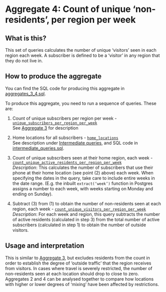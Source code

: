# Aggregate 4: Count of unique ‘non-residents’, per region per week

## What is this?

This set of queries calculates the number of unique ‘visitors’ seen in each region each week. A subscriber is defined to be a ‘visitor’ in any region that they do not live in.

## How to produce the aggregate

You can find the SQL code for producing this aggregate in [aggregates_3_4.sql](aggregates_3_4.sql).

To produce this aggregate, you need to run a sequence of queries. These are:

1. Count of unique subscribers per region per week - [`unique_subscribers_per_region_per_week`](aggregates_3_4.sql#L5-L20)  
    See [Aggregate 3](aggregate_3.md) for description

2. Home locations for all subscribers - [`home_locations`](intermediate_queries.sql#L5-L44)  
    See description under [Intermediate queries](intermediate_queries.md), and SQL code in [intermediate_queries.sql](intermediate_queries.sql).

3. Count of unique subscribers seen at their home region, each week - [`count_unique_active_residents_per_region_per_week`](aggregates_3_4.sql#L22-L40)  
    *Description*: This calculates the number of subscribers that use their phone at their home location (see point (2) above) each week. When specifying the dates in the query, take care to include entire weeks in the date range. (E.g. the inbuilt `extract(‘week’)` function in Postgres assigns a number to each week, with weeks starting on Monday and ending on Sunday).

4. Subtract (3) from (1) to obtain the number of non-residents seen at each region, each week - [`count_unique_visitors_per_region_per_week`](aggregates_3_4.sql#L42-L55)  
    *Description*: For each week and region, this query subtracts the number of active residents (calculated in step 3) from the total number of active subscribers (calculated in step 1) to obtain the number of outside visitors.

## Usage and interpretation

This is similar to [Aggregate 3](aggregate_3.md), but excludes residents from the count in order to establish the degree of ‘outside traffic’ that the region receives from visitors. In cases where travel is severely restricted, the number of non-residents seen at each location should drop to close to zero. Aggregates 2 and 4 can be analysed together to compare how locations with higher or lower degrees of ‘mixing’ have been affected by restrictions.
